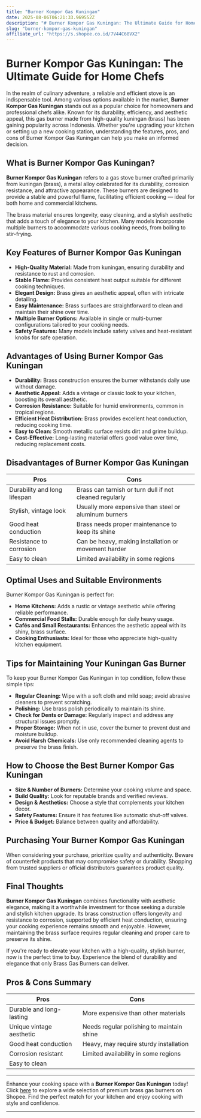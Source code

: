 ```yaml
---
title: "Burner Kompor Gas Kuningan"
date: 2025-08-06T06:21:33.969552Z
description: "# Burner Kompor Gas Kuningan: The Ultimate Guide for Home Chefs..."
slug: "burner-kompor-gas-kuningan"
affiliate_url: "https://s.shopee.co.id/7V44C68VX2"
---
```

# Burner Kompor Gas Kuningan: The Ultimate Guide for Home Chefs

In the realm of culinary adventure, a reliable and efficient stove is an indispensable tool. Among various options available in the market, **Burner Kompor Gas Kuningan** stands out as a popular choice for homeowners and professional chefs alike. Known for its durability, efficiency, and aesthetic appeal, this gas burner made from high-quality kuningan (brass) has been gaining popularity across Indonesia. Whether you're upgrading your kitchen or setting up a new cooking station, understanding the features, pros, and cons of Burner Kompor Gas Kuningan can help you make an informed decision.

## What is Burner Kompor Gas Kuningan?

**Burner Kompor Gas Kuningan** refers to a gas stove burner crafted primarily from kuningan (brass), a metal alloy celebrated for its durability, corrosion resistance, and attractive appearance. These burners are designed to provide a stable and powerful flame, facilitating efficient cooking — ideal for both home and commercial kitchens.

The brass material ensures longevity, easy cleaning, and a stylish aesthetic that adds a touch of elegance to your kitchen. Many models incorporate multiple burners to accommodate various cooking needs, from boiling to stir-frying.

## Key Features of Burner Kompor Gas Kuningan

- **High-Quality Material:** Made from kuningan, ensuring durability and resistance to rust and corrosion.
- **Stable Flame:** Provides consistent heat output suitable for different cooking techniques.
- **Elegant Design:** Brass gives an aesthetic appeal, often with intricate detailing.
- **Easy Maintenance:** Brass surfaces are straightforward to clean and maintain their shine over time.
- **Multiple Burner Options:** Available in single or multi-burner configurations tailored to your cooking needs.
- **Safety Features:** Many models include safety valves and heat-resistant knobs for safe operation.

## Advantages of Using Burner Kompor Gas Kuningan

- **Durability:** Brass construction ensures the burner withstands daily use without damage.
- **Aesthetic Appeal:** Adds a vintage or classic look to your kitchen, boosting its overall aesthetic.
- **Corrosion Resistance:** Suitable for humid environments, common in tropical regions.
- **Efficient Heat Distribution:** Brass provides excellent heat conduction, reducing cooking time.
- **Easy to Clean:** Smooth metallic surface resists dirt and grime buildup.
- **Cost-Effective:** Long-lasting material offers good value over time, reducing replacement costs.

## Disadvantages of Burner Kompor Gas Kuningan

| Pros                                    | Cons                                                     |
|-----------------------------------------|----------------------------------------------------------|
| Durability and long lifespan          | Brass can tarnish or turn dull if not cleaned regularly|
| Stylish, vintage look                  | Usually more expensive than steel or aluminum burners   |
| Good heat conduction                   | Brass needs proper maintenance to keep its shine       |
| Resistance to corrosion                | Can be heavy, making installation or movement harder    |
| Easy to clean                          | Limited availability in some regions                     |

## Optimal Uses and Suitable Environments

Burner Kompor Gas Kuningan is perfect for:

- **Home Kitchens:** Adds a rustic or vintage aesthetic while offering reliable performance.
- **Commercial Food Stalls:** Durable enough for daily heavy usage.
- **Cafés and Small Restaurants:** Enhances the aesthetic appeal with its shiny, brass surface.
- **Cooking Enthusiasts:** Ideal for those who appreciate high-quality kitchen equipment.

## Tips for Maintaining Your Kuningan Gas Burner

To keep your Burner Kompor Gas Kuningan in top condition, follow these simple tips:

- **Regular Cleaning:** Wipe with a soft cloth and mild soap; avoid abrasive cleaners to prevent scratching.
- **Polishing:** Use brass polish periodically to maintain its shine.
- **Check for Dents or Damage:** Regularly inspect and address any structural issues promptly.
- **Proper Storage:** When not in use, cover the burner to prevent dust and moisture buildup.
- **Avoid Harsh Chemicals:** Use only recommended cleaning agents to preserve the brass finish.

## How to Choose the Best Burner Kompor Gas Kuningan

- **Size & Number of Burners:** Determine your cooking volume and space.
- **Build Quality:** Look for reputable brands and verified reviews.
- **Design & Aesthetics:** Choose a style that complements your kitchen decor.
- **Safety Features:** Ensure it has features like automatic shut-off valves.
- **Price & Budget:** Balance between quality and affordability.

## Purchasing Your Burner Kompor Gas Kuningan

When considering your purchase, prioritize quality and authenticity. Beware of counterfeit products that may compromise safety or durability. Shopping from trusted suppliers or official distributors guarantees product quality.

## Final Thoughts

**Burner Kompor Gas Kuningan** combines functionality with aesthetic elegance, making it a worthwhile investment for those seeking a durable and stylish kitchen upgrade. Its brass construction offers longevity and resistance to corrosion, supported by efficient heat conduction, ensuring your cooking experience remains smooth and enjoyable. However, maintaining the brass surface requires regular cleaning and proper care to preserve its shine.

If you're ready to elevate your kitchen with a high-quality, stylish burner, now is the perfect time to buy. Experience the blend of durability and elegance that only Brass Gas Burners can deliver.

## Pros & Cons Summary

| Pros                                    | Cons                                                     |
|-----------------------------------------|----------------------------------------------------------|
| Durable and long-lasting              | More expensive than other materials                     |
| Unique vintage aesthetic              | Needs regular polishing to maintain shine             |
| Good heat conduction                   | Heavy, may require sturdy installation                |
| Corrosion resistant                    | Limited availability in some regions                   |
| Easy to clean                          |                                                      |

---

Enhance your cooking space with a **Burner Kompor Gas Kuningan** today! Click [here](https://s.shopee.co.id/7V44C68VX2) to explore a wide selection of premium brass gas burners on Shopee. Find the perfect match for your kitchen and enjoy cooking with style and confidence.

---